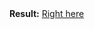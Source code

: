 <div>
    <b>Result:</b> <a href="https://htkzmak.github.io/trader-trello/" target="_blank">Right here</a>
</div>